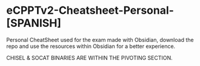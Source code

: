 # eCPPTv2-Cheatsheet-Personal-[SPANISH]
Personal CheatSheet used for the exam made with Obsidian, download the repo and use the resources within Obsidian for a better experience.

CHISEL & SOCAT BINARIES ARE WITHIN THE PIVOTING SECTION.
